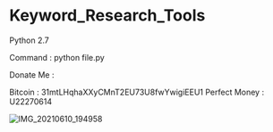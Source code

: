 # Keyword_Research_Tools

Python 2.7

Command : python file.py


Donate Me :

Bitcoin : 31mtLHqhaXXyCMnT2EU73U8fwYwigiEEU1
Perfect Money : U22270614

![IMG_20210610_194958](https://user-images.githubusercontent.com/59664965/121527893-1d5a7400-ca25-11eb-96a2-baa08859de1f.jpg)
